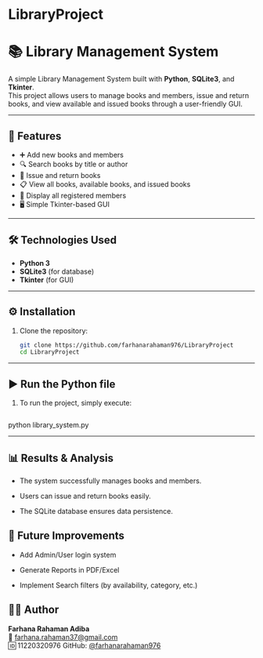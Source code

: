 # LibraryProject
# 📚 Library Management System  

A simple Library Management System built with **Python**, **SQLite3**, and **Tkinter**.  
This project allows users to manage books and members, issue and return books, and view available and issued books through a user-friendly GUI.  

---

## 🚀 Features  

- ➕ Add new books and members  
- 🔍 Search books by title or author  
- 📖 Issue and return books  
- 📋 View all books, available books, and issued books  
- 👥 Display all registered members  
- 🖥️ Simple Tkinter-based GUI  

---

## 🛠️ Technologies Used  

- **Python 3**  
- **SQLite3** (for database)  
- **Tkinter** (for GUI)  

---

## ⚙️ Installation  

1. Clone the repository:  
   ```bash
   git clone https://github.com/farhanarahaman976/LibraryProject
   cd LibraryProject
--- 

## ▶️ Run the Python file

1. To run the project, simply execute:

   ```bash
python library_system.py

---
## 📊 Results & Analysis

- The system successfully manages books and members.

- Users can issue and return books easily.

- The SQLite database ensures data persistence.

## 🚀 Future Improvements

- Add Admin/User login system

- Generate Reports in PDF/Excel

- Implement Search filters (by availability, category, etc.)
  
## 👩‍💻 Author

**Farhana Rahaman Adiba**  
📧 farhana.rahaman37@gmail.com  
🆔 11220320976
GitHub: [@farhanarahaman976](https://github.com/farhanarahaman976)




  
